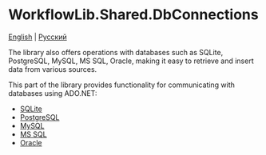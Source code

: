 # WorkflowLib.Shared.DbConnections

[English](README.md) | [Русский](README.ru.md)

The library also offers operations with databases such as SQLite, PostgreSQL, MySQL, MS SQL, Oracle, making it easy to retrieve and insert data from various sources.

This part of the library provides functionality for communicating with databases using ADO.NET:
- [SQLite](SqliteDbConnection.cs)
- [PostgreSQL](PgDbConnection.cs)
- [MySQL](MysqlDbConnection.cs)
- [MS SQL](MssqlDbConnection.cs)
- [Oracle](OracleDbConnection.cs)
